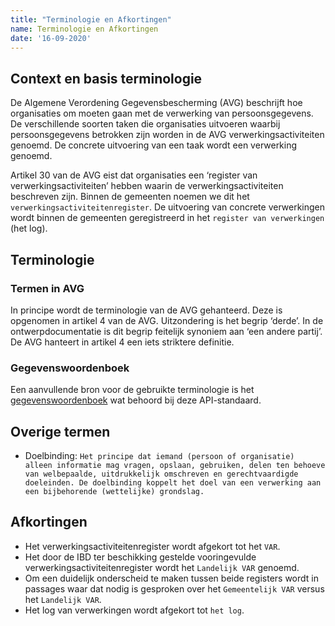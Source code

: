```yaml
---
title: "Terminologie en Afkortingen"
name: Terminologie en Afkortingen
date: '16-09-2020'
---
```


## Context en basis terminologie
De Algemene Verordening Gegevensbescherming (AVG) beschrijft hoe organisaties om moeten gaan met de verwerking van persoonsgegevens. De verschillende soorten taken die organisaties uitvoeren waarbij persoonsgegevens betrokken zijn worden in de AVG verwerkingsactiviteiten genoemd. De concrete uitvoering van een taak wordt een verwerking genoemd.

Artikel 30 van de AVG eist dat organisaties een ‘register van verwerkingsactiviteiten’ hebben waarin de verwerkingsactiviteiten beschreven zijn. Binnen de gemeenten noemen we dit het `verwerkingsactiviteitenregister`. De uitvoering van concrete verwerkingen wordt binnen de gemeenten geregistreerd in het `register van verwerkingen` (het log). 

## Terminologie

### Termen in AVG
In principe wordt de terminologie van de AVG gehanteerd. Deze is opgenomen in artikel 4 van de AVG. Uitzondering is het begrip ‘derde’. In de ontwerpdocumentatie is dit begrip feitelijk synoniem aan ‘een andere partij’. De AVG hanteert in artikel 4 een iets striktere definitie.

### Gegevenswoordenboek
Een aanvullende bron voor de gebruikte terminologie is het [gegevenswoordenboek](../../gegevenswoordenboek/readme.md) wat behoord bij deze API-standaard.

## Overige termen
- Doelbinding: `Het principe dat iemand (persoon of organisatie) alleen informatie mag vragen, opslaan, gebruiken, delen ten behoeve van welbepaalde, uitdrukkelijk omschreven en gerechtvaardigde doeleinden. De doelbinding koppelt het doel van een verwerking aan een bijbehorende (wettelijke) grondslag.`

## Afkortingen
-	Het verwerkingsactiviteitenregister wordt afgekort tot het `VAR`.
-	Het door de IBD ter beschikking gestelde vooringevulde verwerkingsactiviteitenregister wordt het `Landelijk VAR` genoemd.
-	Om een duidelijk onderscheid te maken tussen beide registers wordt in passages waar dat nodig is gesproken over het `Gemeentelijk VAR` versus het `Landelijk VAR`.
-	Het log van verwerkingen wordt afgekort tot `het log`. 
